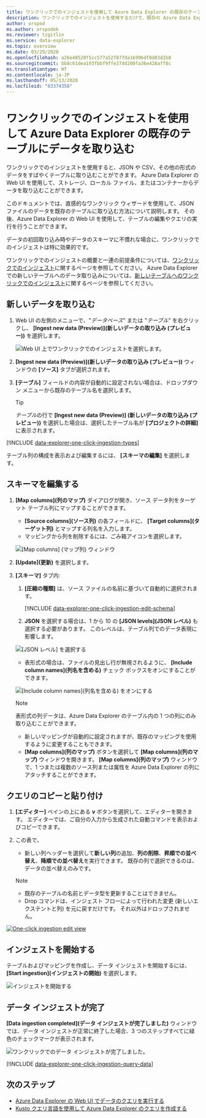 ```yaml
---
title: ワンクリックでのインジェストを使用して Azure Data Explorer の既存のテーブルにデータを取り込む
description: ワンクリックでのインジェストを使用するだけで、既存の Azure Data Explorer テーブルにデータを取り込み (読み込み) ます。
author: orspod
ms.author: orspodek
ms.reviewer: tzgitlin
ms.service: data-explorer
ms.topic: overview
ms.date: 03/29/2020
ms.openlocfilehash: a26e48520f5cc577a52f877da16996df0d03d2b8
ms.sourcegitcommit: bb8c61dea193fbbf9ffe37dd200fa36e428aff8c
ms.translationtype: HT
ms.contentlocale: ja-JP
ms.lasthandoff: 05/13/2020
ms.locfileid: "83374358"
---
```

# <a name="use-one-click-ingestion-to-ingest-data-to-an-existing-table-in-azure-data-explorer"></a>ワンクリックでのインジェストを使用して Azure Data Explorer の既存のテーブルにデータを取り込む

ワンクリックでのインジェストを使用すると、JSON や CSV、その他の形式のデータをすばやくテーブルに取り込むことができます。 Azure Data Explorer の Web UI を使用して、ストレージ、ローカル ファイル、またはコンテナーからデータを取り込むことができます。 

このドキュメントでは、直感的なワンクリック ウィザードを使用して、JSON ファイルのデータを既存のテーブルに取り込む方法について説明します。 その後、Azure Data Explorer の Web UI を使用して、テーブルの編集やクエリの実行を行うことができます。

データの初回取り込み時やデータのスキーマに不慣れな場合に、ワンクリックでのインジェストは特に効果的です。 

ワンクリックでのインジェストの概要と一連の前提条件については、[ワンクリックでのインジェスト](ingest-data-one-click.md)に関するページを参照してください。
Azure Data Explorer での新しいテーブルへのデータ取り込みについては、[新しいテーブルへのワンクリックでのインジェスト](one-click-ingestion-new-table.md)に関するページを参照してください。

## <a name="ingest-new-data"></a>新しいデータを取り込む

1. Web UI の左側のメニューで、"*データベース*" または "*テーブル*" を右クリックし、 **[Ingest new data (Preview)]\(新しいデータの取り込み (プレビュー)\)** を選択します。

    ![Web UI 上でワンクリックでのインジェストを選択します。](media/one-click-ingestion-existing-table/one-click-ingestion-in-webui.png)   
 
1. **[Ingest new data (Preview)]\(新しいデータの取り込み (プレビュー)\)** ウィンドウの **[ソース]** タブが選択されます。

1. **[テーブル]** フィールドの内容が自動的に設定されない場合は、ドロップダウン メニューから既存のテーブル名を選択します。
    > [!TIP]
    > *テーブル*の行で **[Ingest new data (Preview)] (新しいデータの取り込み (プレビュー))** を選択した場合は、選択したテーブル名が **[プロジェクトの詳細]** に表示されます。

[!INCLUDE [data-explorer-one-click-ingestion-types](includes/data-explorer-one-click-ingestion-types.md)]
    
テーブル列の構成を表示および編集するには、 **[スキーマの編集]** を選択します。

## <a name="edit-the-schema"></a>スキーマを編集する

1. **[Map columns]\(列のマップ\)** ダイアログが開き、ソース データ列をターゲット テーブル列にマップすることができます。 
    * **[Source columns]\(ソース列\)** の各フィールドに、 **[Target columns]\(ターゲット列\)** とマップする列名を入力します。
    * マッピングから列を削除するには、ごみ箱アイコンを選択します。

    ![[Map columns] (マップ列) ウィンドウ](media/one-click-ingestion-existing-table/map-columns.png)

1. **[Update]\(更新\)** を選択します。
1. **[スキーマ]** タブ内:
    1. **[圧縮の種類]** は、ソース ファイルの名前に基づいて自動的に選択されます。

        [!INCLUDE [data-explorer-one-click-ingestion-edit-schema](includes/data-explorer-one-click-ingestion-edit-schema.md)]
        
    1. **JSON** を選択する場合は、1 から 10 の **[JSON levels]\(JSON レベル\)** も選択する必要があります。 このレベルは、テーブル列でのデータ表現に影響します。

    ![[JSON レベル] を選択する](media/one-click-ingestion-existing-table/json-levels.png)

    * 表形式の場合は、ファイルの見出し行が無視されるように、 **[Include column names]\(列名を含める\)** チェック ボックスをオンにすることができます。
        
    ![[Include column names]\(列名を含める\) をオンにする](media/one-click-ingestion-existing-table/non-json-format.png)

    > [!Note]
    > 表形式の列データは、Azure Data Explorer のテーブル内の 1 つの列にのみ取り込むことができます。 

    * 新しいマッピングが自動的に設定されますが、既存のマッピングを使用するように変更することもできます。 
    * **[Map columns]\(列のマップ\)** ボタンを選択して **[Map columns]\(列のマップ\)** ウィンドウを開きます。 **[Map columns]\(列のマップ\)** ウィンドウで、1 つまたは複数のソース列または属性を Azure Data Explorer の列にアタッチすることができます。

## <a name="copy-and-paste-queries"></a>クエリのコピーと貼り付け

1. **[エディター]** ペインの上にある **v** ボタンを選択して、エディターを開きます。 エディターでは、ご自分の入力から生成された自動コマンドを表示およびコピーできます。 
1. この表で、 
    * 新しい列ヘッダーを選択して**新しい列**の追加、**列の削除**、**昇順での並べ替え**、**降順での並べ替え**を実行できます。 既存の列で選択できるのは、データの並べ替えのみです。

    > [!Note]
    > * 既存のテーブルの名前とデータ型を更新することはできません。
    > * Drop コマンドは、インジェスト フローによって行われた変更 (新しいエクステントと列) を元に戻すだけです。 それ以外はドロップされません。

[![](media/one-click-ingestion-existing-table/edit-view.png "One-click ingestion edit view")](media/one-click-ingestion-existing-table/edit-view.png#lightbox) 

## <a name="start-ingestion"></a>インジェストを開始する

テーブルおよびマッピングを作成し、データ インジェストを開始するには、 **[Start ingestion]\(インジェストの開始\)** を選択します。

![インジェストを開始する](media/one-click-ingestion-existing-table/start-ingestion.png)

## <a name="data-ingestion-completed"></a>データ インジェストが完了

**[Data ingestion completed]\(データ インジェストが完了しました\)** ウィンドウでは、データ インジェストが正常に終了した場合、3 つのステップすべてに緑色のチェックマークが表示されます。
 
![ワンクリックでのデータ インジェストが完了しました。](media/one-click-ingestion-existing-table/one-click-data-ingestion-complete.png)

[!INCLUDE [data-explorer-one-click-ingestion-query-data](includes/data-explorer-one-click-ingestion-query-data.md)]

## <a name="next-steps"></a>次のステップ

* [Azure Data Explorer の Web UI でデータのクエリを実行する](web-query-data.md)
* [Kusto クエリ言語を使用して Azure Data Explorer のクエリを作成する](write-queries.md)
